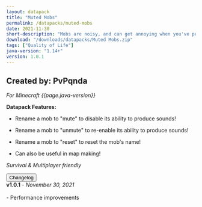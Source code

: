 ```yaml
---
layout: datapack
title: "Muted Mobs"
permalink: /datapacks/muted-mobs
date: 2021-11-30
short-description: "Mobs are noisy, and can get annoying when you've put them in your base. Mute them!"
download: "/downloads/datapacks/Muted Mobs.zip"
tags: ["Quality of Life"]
java-version: "1.14+"
version: 1.0.1
---
```

Created by: PvPqnda
-
*For Minecraft {{page.java-version}}*

**Datapack Features:**

- Rename a mob to "mute" to disable its ability to produce sounds!

- Rename a mob to "unmute" to re-enable its ability to produce sounds!

- Rename a mob to "reset" to reset the mob's name!

- Can also be useful in map making!

*Survival & Multiplayer friendly*

<div id="accordion">
  <div class="card">
        <button class="card-header mb-0 btn btn-link text-decoration-none" data-toggle="collapse" data-target="#changelog" aria-expanded="false" aria-controls="changelog" id="changelogBtn">
           Changelog
        </button>
</div>

<div id="changelog" class="collapse" aria-labelledby="changelogBtn" data-parent="#accordion">
      <div class="card-body">
<b>v1.0.1</b> - <em>November 30, 2021</em><br>
<br>
- Performance improvements<br>
      </div>
    </div>
  </div>